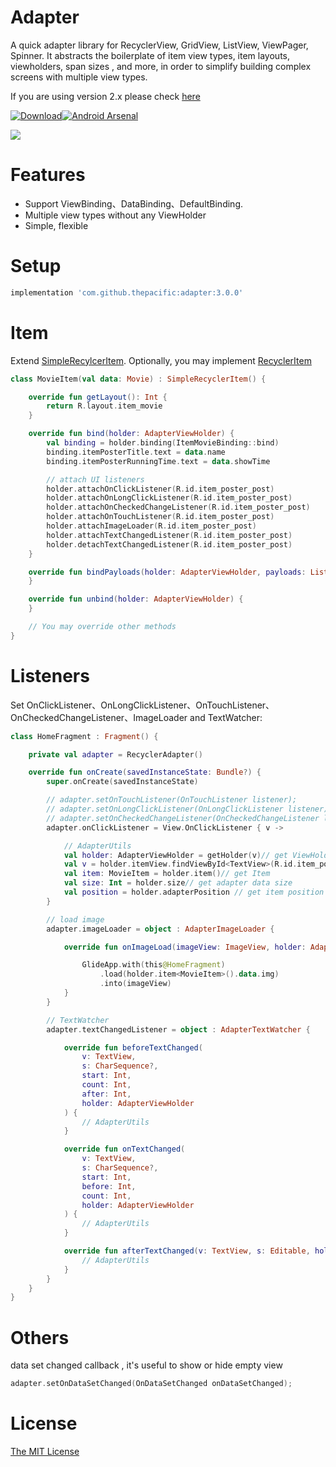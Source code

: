 # Adapter
A quick adapter library for RecyclerView, GridView, ListView, ViewPager, Spinner. It abstracts the boilerplate of item view types, item layouts, viewholders, span sizes , and more, in order to simplify building complex screens with multiple view types.

If you are using version 2.x please check [here](https://github.com/thepacific/adapter/blob/master/README-2x.md)

[![Download](https://img.shields.io/maven-central/v/com.github.thepacific/adapter.svg)](https://search.maven.org/artifact/com.github.thepacific/adapter)[![Android Arsenal](https://img.shields.io/badge/Android%20Arsenal-Adapter-green.svg?style=true)](https://android-arsenal.com/details/1/3449)

![](https://github.com/thepacific/adapter/blob/master/previews/preview0.gif)

# Features
+ Support ViewBinding、DataBinding、DefaultBinding.
+ Multiple view types without any ViewHolder
+ Simple, flexible

# Setup
```groovy
implementation 'com.github.thepacific:adapter:3.0.0'
```

# Item
Extend [SimpleRecylcerItem](https://github.com/thepacific/adapter/blob/master/pacific-adapter/adapter/src/main/java/com/pacific/adapter/SimpleRecyclerItem.kt). Optionally, you may implement [RecyclerItem](https://github.com/thepacific/adapter/blob/master/pacific-adapter/adapter/src/main/java/com/pacific/adapter/RecyclerItem.kt)

```kotlin
class MovieItem(val data: Movie) : SimpleRecyclerItem() {

    override fun getLayout(): Int {
        return R.layout.item_movie
    }

    override fun bind(holder: AdapterViewHolder) {
        val binding = holder.binding(ItemMovieBinding::bind)
        binding.itemPosterTitle.text = data.name
        binding.itemPosterRunningTime.text = data.showTime

        // attach UI listeners
        holder.attachOnClickListener(R.id.item_poster_post)
        holder.attachOnLongClickListener(R.id.item_poster_post)
        holder.attachOnCheckedChangeListener(R.id.item_poster_post)
        holder.attachOnTouchListener(R.id.item_poster_post)
        holder.attachImageLoader(R.id.item_poster_post)
        holder.attachTextChangedListener(R.id.item_poster_post)
        holder.detachTextChangedListener(R.id.item_poster_post)
    }

    override fun bindPayloads(holder: AdapterViewHolder, payloads: List<Any>?) {
    }

    override fun unbind(holder: AdapterViewHolder) {
    }

    // You may override other methods
}
```

# Listeners
Set OnClickListener、OnLongClickListener、OnTouchListener、OnCheckedChangeListener、ImageLoader and TextWatcher:

```kotlin
class HomeFragment : Fragment() {

    private val adapter = RecyclerAdapter()

    override fun onCreate(savedInstanceState: Bundle?) {
        super.onCreate(savedInstanceState)

        // adapter.setOnTouchListener(OnTouchListener listener);
        // adapter.setOnLongClickListener(OnLongClickListener listener);
        // adapter.setOnCheckedChangeListener(OnCheckedChangeListener listener);
        adapter.onClickListener = View.OnClickListener { v ->

            // AdapterUtils
            val holder: AdapterViewHolder = getHolder(v)// get ViewHolder
            val v = holder.itemView.findViewById<TextView>(R.id.item_poster_title)// find view
            val item: MovieItem = holder.item()// get Item
            val size: Int = holder.size// get adapter data size
            val position = holder.adapterPosition // get item position
        }

        // load image
        adapter.imageLoader = object : AdapterImageLoader {

            override fun onImageLoad(imageView: ImageView, holder: AdapterViewHolder) {

                GlideApp.with(this@HomeFragment)
                    .load(holder.item<MovieItem>().data.img)
                    .into(imageView)
            }
        }

        // TextWatcher
        adapter.textChangedListener = object : AdapterTextWatcher {

            override fun beforeTextChanged(
                v: TextView,
                s: CharSequence?,
                start: Int,
                count: Int,
                after: Int,
                holder: AdapterViewHolder
            ) {
                // AdapterUtils
            }

            override fun onTextChanged(
                v: TextView,
                s: CharSequence?,
                start: Int,
                before: Int,
                count: Int,
                holder: AdapterViewHolder
            ) {
                // AdapterUtils
            }

            override fun afterTextChanged(v: TextView, s: Editable, holder: AdapterViewHolder) {
                // AdapterUtils
            }
        }
    }
}
```

# Others

data set changed callback , it's useful to show or hide empty view
```kotlin
adapter.setOnDataSetChanged(OnDataSetChanged onDataSetChanged);
```

# License  
[The MIT License ](https://opensource.org/licenses/MIT)
